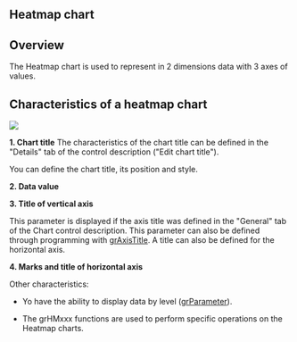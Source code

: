 
## Heatmap chart
			

<a name="NOTE1"></a>
<a name="NOTE1_1"></a>


## Overview
<a name="overview_ELTTEXTE000108"></a>
The Heatmap chart is used to represent in 2 dimensions data with 3 axes of values.



<a name="NOTE2"></a>
<a name="NOTE2_1"></a>


## Characteristics of a heatmap chart
<a name="characteristics_heatmap_chart_ELTTEXTE000132"></a>
![](https://doc.pcsoft.fr/en-US/images/image.awp?langid=3&name=Graphe_Heatmap%20-%20HC%20N%B0001.gif)


**1. Chart title**
The characteristics of the chart title can be defined in the "Details" tab of the control description ("Edit chart title").

You can define the chart title, its position and style.

**2. Data value**

**3. Title of vertical axis**
 
This parameter is displayed if the axis title was defined in the "General" tab of the Chart control description. This parameter can also be defined through programming with [grAxisTitle](../WDLang3/3042057.md). A title can also be defined for the horizontal axis.

**4. Marks and title of horizontal axis**

Other characteristics: 

- Yo have the ability to display data by level ([grParameter](../WDLang3/1000018337.md)). 

- The grHMxxx functions are used to perform specific operations on the Heatmap charts. 





